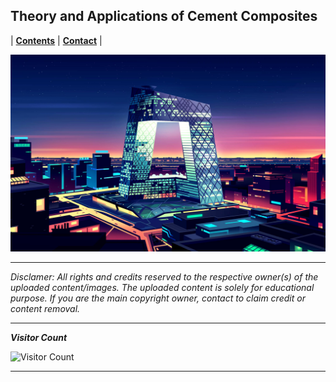 ## Theory and Applications of Cement Composites

| **[Contents](Contents/Content.md)** | **[Contact](Contents/Contact.md)** |  

![Building](Contents/Images/CMG.jpg)

---

*Disclamer: All rights and credits reserved to the respective owner(s) of the uploaded content/images. The uploaded content is solely for educational purpose. If you are the main copyright owner, contact to claim credit or content removal.*


---


***Visitor Count***

![Visitor Count](https://profile-counter.glitch.me/{gndec-yjs}/count.svg)

---

